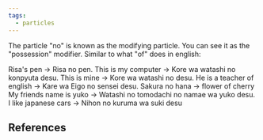 ```yaml
---
tags:
  - particles
---
```

The particle "no" is known as the modifying particle. You can see it as the "possession" modifier. Similar to what "of" does in english:

Risa's pen -> Risa no pen.
This is my computer -> Kore wa watashi no konpyuta desu. 
This is mine -> Kore wa watashi no desu.
He is a teacher of english -> Kare wa Eigo no sensei desu.
Sakura no hana -> flower of cherry
My friends name is yuko -> Watashi no tomodachi no namae wa yuko desu.
I like japanese cars -> Nihon no kuruma wa suki desu 
## References